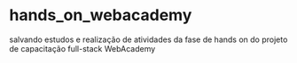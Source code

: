 # hands_on_webacademy

salvando estudos e realização de atividades da fase de hands on do projeto de capacitação full-stack WebAcademy
